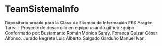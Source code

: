 # TeamSistemaInfo
Repositorio creado para la Clase de Sitemas de Información FES Aragón
Tarea.- Proyecto de desarrollo en equipo usando github 
Equipo Conformado por: 
  Bustamante Román Mónica Saray.
  Fonseca Guizar César Alfonso.
  Jurado Negrete Luis Alberto.
  Salgado Garduño Manuel Ivan.
  
